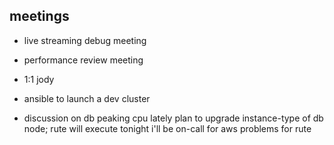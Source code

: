 ## meetings

- live streaming debug meeting
- performance review meeting
- 1:1 jody

- ansible to launch a dev cluster
- discussion on db peaking cpu lately
  plan to upgrade instance-type of db node; rute will execute tonight
  i'll be on-call for aws problems for rute


